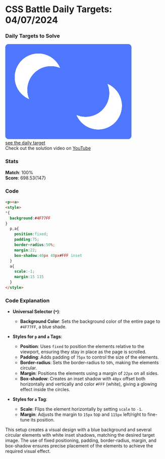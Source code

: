 # CSS Battle Daily Targets: 04/07/2024

### Daily Targets to Solve

![picture of daily target](./images/04.png)  
[see the daily target](https://cssbattle.dev/play/sTRsI6tVg90ReJtA1qSk)  
Check out the solution video on [YouTube](https://www.youtube.com/watch?v=1Ld7R5zCDsw)

### Stats

**Match**: 100%  
**Score**: 698.53{147}

### Code

```html
<p><a>
<style>
*{
  background:#4F77FF
}
  p,a{
    position:fixed;
    padding:75;
    border-radius:50%;
    margin:22;
    box-shadow:40px 40px#FFF inset
  }
  a{
    scale:-1;
    margin:15 115
  }
</style>
```

### Code Explanation

- **Universal Selector (`*`)**:
  - **Background Color**: Sets the background color of the entire page to `#4F77FF`, a blue shade.

- **Styles for `p` and `a` Tags**:
  - **Position**: Uses `fixed` to position the elements relative to the viewport, ensuring they stay in place as the page is scrolled.
  - **Padding**: Adds padding of `75px` to control the size of the elements.
  - **Border-radius**: Sets the border-radius to `50%`, making the elements circular.
  - **Margin**: Positions the elements using a margin of `22px` on all sides.
  - **Box-shadow**: Creates an inset shadow with `40px` offset both horizontally and vertically and color `#FFF` (white), giving a glowing effect inside the circles.

- **Styles for `a` Tag**:
  - **Scale**: Flips the element horizontally by setting `scale` to `-1`.
  - **Margin**: Adjusts the margin to `15px` top and `115px` left/right to fine-tune its position.

This setup creates a visual design with a blue background and several circular elements with white inset shadows, matching the desired target image. The use of fixed positioning, padding, border-radius, margin, and box-shadow ensures precise placement of the elements to achieve the required visual effect.